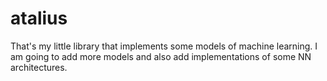 # atalius
That's my little library that implements some models of machine learning. I am going to add more models and also add implementations of some NN architectures.
